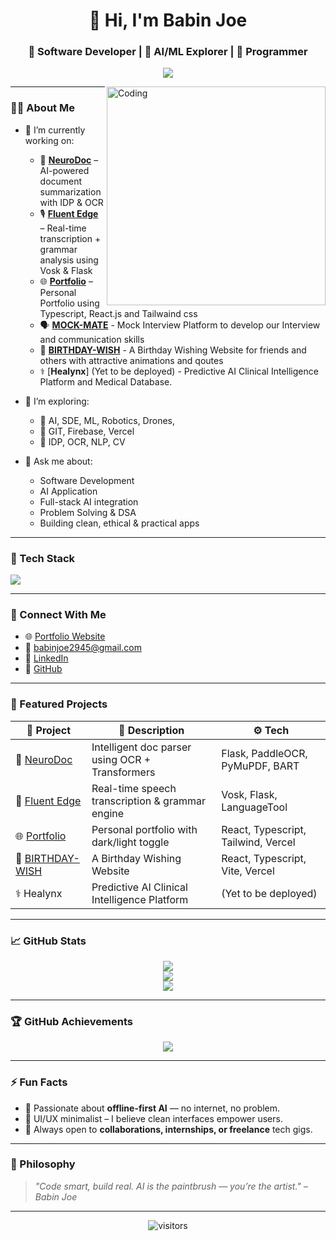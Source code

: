 <h1 align="center">👋 Hi, I'm Babin Joe</h1>
<h3 align="center">🚀 Software Developer | 🧠 AI/ML Explorer | 🔐 Programmer</h3>

<p align="center">
  <img src="https://readme-typing-svg.herokuapp.com?font=Fira+Code&weight=500&size=24&pause=1000&color=0AFFEF&vCenter=true&width=435&lines=Building+AI+Applications;Open+Source+is+Love;Turning+Ideas+Into+Tech;Developing+Softwares" />
</p>


<img align="right" alt="Coding" width="350" src="https://media.giphy.com/media/qgQUggAC3Pfv687qPC/giphy.gif" />

---

### 👨‍💻 About Me

- 🔭 I’m currently working on:
  - 🧠 [**NeuroDoc**](https://github.com/BABIN-JOE/NeuroDoc) – AI-powered document summarization with IDP & OCR
  - 🎙️ [**Fluent Edge**](https://github.com/BABIN-JOE/FLUENT-EDGE) – Real-time transcription + grammar analysis using Vosk & Flask
  - 🌐 [**Portfolio**](https://github.com/BABIN-JOE/Portfolio) – Personal Portfolio using Typescript, React.js and Tailwaind css
  - 🗣️ [**MOCK-MATE**](https://github.com/BABIN-JOE/MOCK-MATE) - Mock Interview Platform to develop our Interview and communication skills
  - 🎂 [**BIRTHDAY-WISH**](https://github.com/BABIN-JOE/BIRTHDAY-WISH) - A Birthday Wishing Website for friends and others with attractive animations and qoutes
  - ⚕️ [**Healynx**] (Yet to be deployed) - Predictive AI Clinical Intelligence Platform and Medical Database.

- 🌱 I’m exploring:
  - 🤖 AI, SDE, ML, Robotics, Drones,
  - 🧩 GIT, Firebase, Vercel
  - 🧠 IDP, OCR, NLP, CV

- 💬 Ask me about:
  - Software Development
  - AI Application
  - Full-stack AI integration
  - Problem Solving & DSA
  - Building clean, ethical & practical apps

---

### 🧰 Tech Stack

<p align="left">
  <img src="https://skillicons.dev/icons?i=python,java,flask,ts,tailwind,vercel,supabase,git,vscode,tensorflow,html,css,js,firebase,mysql,cpp,linux,bash" />
</p>

---

### 🔗 Connect With Me

- 🌐 [Portfolio Website](https://babin-joe.vercel.app)
- 📧 babinjoe2945@gmail.com
- 💼 [LinkedIn](https://www.linkedin.com/in/babin-joe/)
- 🐙 [GitHub](https://github.com/BABIN-JOE)

---

### 🚀 Featured Projects

| 💼 Project | 📄 Description | ⚙️ Tech |
|-----------|----------------|--------|
| 🧠 [NeuroDoc](https://github.com/BABIN-JOE/NeuroDoc) | Intelligent doc parser using OCR + Transformers | Flask, PaddleOCR, PyMuPDF, BART |
| 🎤 [Fluent Edge](https://github.com/BABIN-JOE/FLUENT-EDGE) | Real-time speech transcription & grammar engine | Vosk, Flask, LanguageTool |
| 🌐 [Portfolio](https://github.com/BABIN-JOE/Portfolio) | Personal portfolio with dark/light toggle | React, Typescript, Tailwind, Vercel |
| 🎂 [BIRTHDAY-WISH](https://github.com/BABIN-JOE/BIRTHDAY-WISH) | A Birthday Wishing Website | React, Typescript, Vite, Vercel |
| ⚕️ Healynx | Predictive AI Clinical Intelligence Platform | (Yet to be deployed) |

---

### 📈 GitHub Stats

<p align="center">
  <img src="https://github-readme-stats.vercel.app/api?username=BABIN-JOE&theme=radical&show_icons=true&count_private=true" />
  <br />
  <img src="https://streak-stats.demolab.com?user=BABIN-JOE&theme=radical" />
  <br />
  <img src="https://github-readme-stats.vercel.app/api/top-langs/?username=BABIN-JOE&layout=compact&theme=radical" />
</p>

---

### 🏆 GitHub Achievements

<p align="center">
  <img src="https://github-profile-trophy.vercel.app/?username=BABIN-JOE&theme=onedark&margin-w=10&margin-h=10" />
</p>

---

### ⚡ Fun Facts

- 🎯 Passionate about **offline-first AI** — no internet, no problem.
- 🎨 UI/UX minimalist – I believe clean interfaces empower users.
- 🤝 Always open to **collaborations, internships, or freelance** tech gigs.

---

### 🧠 Philosophy

> *"Code smart, build real. AI is the paintbrush — you’re the artist." – Babin Joe*

---

<p align="center">
  <img src="https://komarev.com/ghpvc/?username=BABIN-JOE&color=blue" alt="visitors" />
</p>
